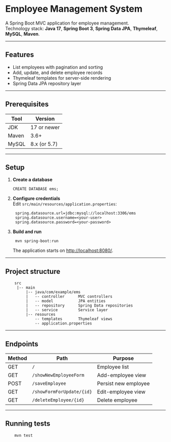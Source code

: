 # Employee Management System

A Spring Boot MVC application for employee management.  
Technology stack: **Java 17**, **Spring Boot 3**, **Spring Data JPA**, **Thymeleaf**, **MySQL**, **Maven**.

---

## Features

-   List employees with pagination and sorting
-   Add, update, and delete employee records
-   Thymeleaf templates for server-side rendering
-   Spring Data JPA repository layer

---

## Prerequisites

| Tool  | Version      |
| ----- | ------------ |
| JDK   | 17 or newer  |
| Maven | 3.6+         |
| MySQL | 8.x (or 5.7) |

---

## Setup

1.  **Create a database**

        CREATE DATABASE ems;

2.  **Configure credentials**  
    Edit `src/main/resources/application.properties`:

         spring.datasource.url=jdbc:mysql://localhost:3306/ems
         spring.datasource.username=<your-user>
         spring.datasource.password=<your-password>

3.  **Build and run**

         mvn spring-boot:run

    The application starts on <http://localhost:8080/>.

---

## Project structure

        src
         |-- main
             |-- java/com/example/ems
             |   -- controller      MVC controllers
             |   -- model           JPA entities
             |   -- repository      Spring Data repositories
             |   -- service         Service layer
             |-- resources
                 -- templates       Thymeleaf views
                 -- application.properties

---

## Endpoints

| Method | Path                      | Purpose              |
| ------ | ------------------------- | -------------------- |
| GET    | `/`                       | Employee list        |
| GET    | `/showNewEmployeeForm`    | Add-employee view    |
| POST   | `/saveEmployee`           | Persist new employee |
| GET    | `/showFormForUpdate/{id}` | Edit-employee view   |
| GET    | `/deleteEmployee/{id}`    | Delete employee      |

---

## Running tests

        mvn test
